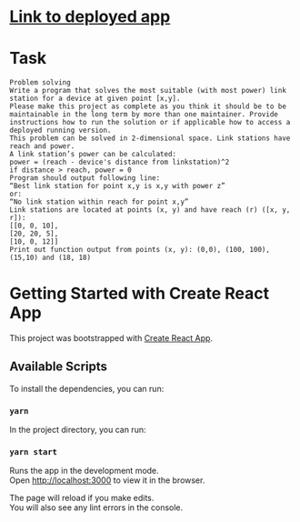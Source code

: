# [Link to deployed app](https://happyhung95.github.io/nordcloud-app/)
# Task
```
Problem solving
Write a program that solves the most suitable (with most power) link station for a device at given point [x,y].
Please make this project as complete as you think it should be to be maintainable in the long term by more than one maintainer. ​Provide instructions how to run the solution or if applicable how to access a deployed running version.
This problem can be solved in 2-dimensional space. Link stations have reach and power.
A link station’s power can be calculated:
power = (reach - device's distance from linkstation)^2
if distance > reach, power = 0
Program should output following line:
“Best link station for point x,y is x,y with power z”
or:
“No link station within reach for point x,y”
Link stations​ are located at points ​(x, y)​ and have reach ​(r) ([x, y, r])​: 
[[0, 0, 10],
[20, 20, 5],
[10, 0, 12]]
Print out function output from ​points​ ​(x, y): (0,0), (100, 100), (15,10)​ and ​(18, 18)
```

# Getting Started with Create React App

This project was bootstrapped with [Create React App](https://github.com/facebook/create-react-app).

## Available Scripts
To install the dependencies, you can run:

### `yarn`

In the project directory, you can run:

### `yarn start`

Runs the app in the development mode.\
Open [http://localhost:3000](http://localhost:3000) to view it in the browser.

The page will reload if you make edits.\
You will also see any lint errors in the console.

